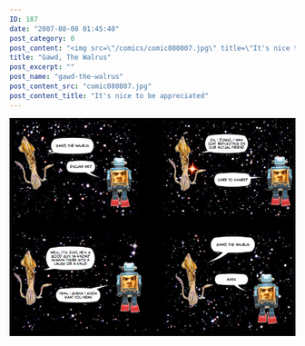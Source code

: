 ```yaml
---
ID: 187
date: "2007-08-08 01:45:40"
post_category: 0
post_content: "<img src=\"/comics/comic080807.jpg\" title=\"It's nice to be appreciated\" />"
title: "Gawd, The Walrus"
post_excerpt: ""
post_name: "gawd-the-walrus"
post_content_src: "comic080807.jpg"
post_content_title: "It's nice to be appreciated"
---
```



[![It's nice to be appreciated](/comics-hi-res/comic080807.jpg)](/comics-hi-res/comic080807.jpg)
